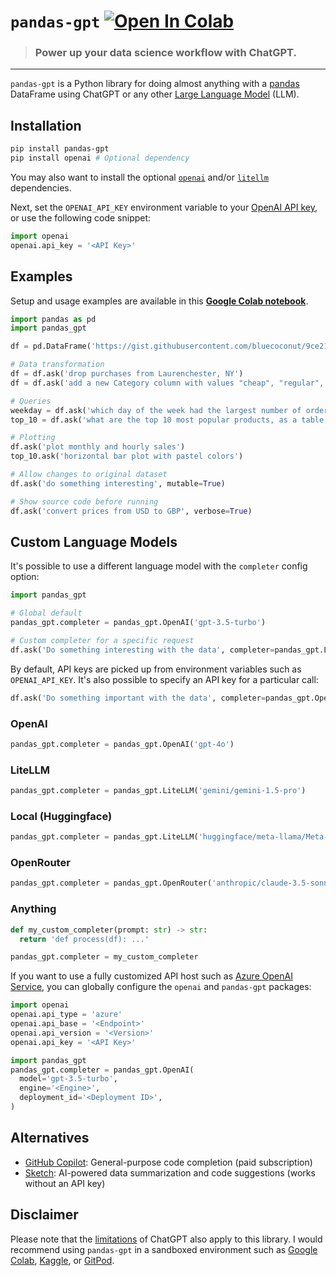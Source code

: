 # `pandas-gpt` [![Open In Colab](https://colab.research.google.com/assets/colab-badge.svg)](https://colab.research.google.com/github/rvanasa/pandas-gpt/blob/main/notebooks/pandas_gpt_demo.ipynb)

> ### Power up your data science workflow with ChatGPT.

---

`pandas-gpt` is a Python library for doing almost anything with a [pandas](https://pandas.pydata.org/) DataFrame using ChatGPT or any other [Large Language Model](https://www.cloudflare.com/learning/ai/what-is-large-language-model/) (LLM).

## Installation

```bash
pip install pandas-gpt
pip install openai # Optional dependency
```

You may also want to install the optional [`openai`](https://pypi.org/project/openai/) and/or [`litellm`](https://pypi.org/project/litellm/) dependencies.

Next, set the `OPENAI_API_KEY` environment variable to your [OpenAI API key](https://platform.openai.com/account/api-keys), or use the following code snippet:

```python
import openai
openai.api_key = '<API Key>'
```

## Examples

Setup and usage examples are available in this **[Google Colab notebook](https://colab.research.google.com/github/rvanasa/pandas-gpt/blob/main/notebooks/pandas_gpt_demo.ipynb)**.

```python
import pandas as pd
import pandas_gpt

df = pd.DataFrame('https://gist.githubusercontent.com/bluecoconut/9ce2135aafb5c6ab2dc1d60ac595646e/raw/c93c3500a1f7fae469cba716f09358cfddea6343/sales_demo_with_pii_and_all_states.csv')

# Data transformation
df = df.ask('drop purchases from Laurenchester, NY')
df = df.ask('add a new Category column with values "cheap", "regular", or "expensive"')

# Queries
weekday = df.ask('which day of the week had the largest number of orders?')
top_10 = df.ask('what are the top 10 most popular products, as a table')

# Plotting
df.ask('plot monthly and hourly sales')
top_10.ask('horizontal bar plot with pastel colors')

# Allow changes to original dataset
df.ask('do something interesting', mutable=True)

# Show source code before running
df.ask('convert prices from USD to GBP', verbose=True)
```

## Custom Language Models

It's possible to use a different language model with the `completer` config option:

```python
import pandas_gpt

# Global default
pandas_gpt.completer = pandas_gpt.OpenAI('gpt-3.5-turbo')

# Custom completer for a specific request
df.ask('Do something interesting with the data', completer=pandas_gpt.LiteLLM('gemini/gemini-1.5-pro'))
```

By default, API keys are picked up from environment variables such as `OPENAI_API_KEY`.
It's also possible to specify an API key for a particular call:

```python
df.ask('Do something important with the data', completer=pandas_gpt.OpenAI('gpt-4o', api_key='...'))
```

### OpenAI

```python
pandas_gpt.completer = pandas_gpt.OpenAI('gpt-4o')
```

### LiteLLM

```python
pandas_gpt.completer = pandas_gpt.LiteLLM('gemini/gemini-1.5-pro')
```

### Local (Huggingface)

```python
pandas_gpt.completer = pandas_gpt.LiteLLM('huggingface/meta-llama/Meta-Llama-3.1-8B-Instruct')
```

### OpenRouter

```python
pandas_gpt.completer = pandas_gpt.OpenRouter('anthropic/claude-3.5-sonnet')
```

### Anything

```python
def my_custom_completer(prompt: str) -> str:
  return 'def process(df): ...'

pandas_gpt.completer = my_custom_completer
```

If you want to use a fully customized API host such as [Azure OpenAI Service](https://azure.microsoft.com/en-us/products/cognitive-services/openai-service),
you can globally configure the `openai` and `pandas-gpt` packages:

```python
import openai
openai.api_type = 'azure'
openai.api_base = '<Endpoint>'
openai.api_version = '<Version>'
openai.api_key = '<API Key>'

import pandas_gpt
pandas_gpt.completer = pandas_gpt.OpenAI(
  model='gpt-3.5-turbo',
  engine='<Engine>',
  deployment_id='<Deployment ID>',
)
```

## Alternatives

- [GitHub Copilot](https://github.com/features/copilot): General-purpose code completion (paid subscription)
- [Sketch](https://github.com/approximatelabs/sketch): AI-powered data summarization and code suggestions (works without an API key)

## Disclaimer

Please note that the [limitations](https://github.com/openai/gpt-3/blob/master/model-card.md#limitations) of ChatGPT also apply to this library. I would recommend using `pandas-gpt` in a sandboxed environment such as [Google Colab](https://colab.research.google.com), [Kaggle](https://www.kaggle.com/docs/notebooks), or [GitPod](https://www.gitpod.io/).
